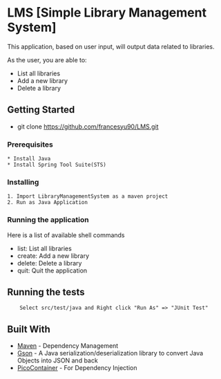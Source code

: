 # LMS [Simple Library Management System]

This application, based on user input, will output data related to libraries.

As the user, you are able to: 
* List all libraries 
* Add a new library 
* Delete a library 

## Getting Started

* git clone https://github.com/francesyu90/LMS.git

### Prerequisites

```
* Install Java
* Install Spring Tool Suite(STS)
```

### Installing

```
1. Import LibraryManagementSystem as a maven project
2. Run as Java Application 

```

### Running the application

Here is a list of available shell commands
* list: List all libraries 
* create: Add a new library
* delete: Delete a library
* quit: Quit the application

## Running the tests

```
    Select src/test/java and Right click "Run As" => "JUnit Test"
```

## Built With

* [Maven](https://maven.apache.org) - Dependency Management
* [Gson](https://github.com/google/gson) - A Java serialization/deserialization library to convert Java Objects into JSON and back 
* [PicoContainer](http://picocontainer.com) - For Dependency Injection 



